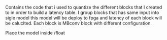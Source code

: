 Contains the code that i used to quantize the different blocks that I created to in order to build a latency table. I group blocks that has same input into sigle model this model will be deploy to fpga and latency of each block will be caluclted. Each block is  MBconv block with different configuration.  

Place the model inside /float